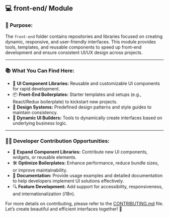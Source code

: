 ## 💻 **front-end/** Module

### 🎨 **Purpose:**
The `front-end` folder contains repositories and libraries focused on creating dynamic, responsive, and user-friendly interfaces. This module provides tools, templates, and reusable components to speed up front-end development and ensure consistent UI/UX design across projects.

---

### 📚 **What You Can Find Here:**
- 🧩 **UI Component Libraries:** Reusable and customizable UI components for rapid development.
- 📦 **Front-End Boilerplates:** Starter templates and setups (e.g., React/Redux boilerplate) to kickstart new projects.
- 🎨 **Design Systems:** Predefined design patterns and style guides to maintain consistency.
- 🔄 **Dynamic UI Builders:** Tools to dynamically create interfaces based on underlying business logic.

---

### 👨‍💻 **Developer Contribution Opportunities:**
- 🚀 **Expand Component Libraries:** Contribute new UI components, widgets, or reusable elements.
- 🛠 **Optimize Boilerplates:** Enhance performance, reduce bundle sizes, or improve maintainability.
- 📖 **Documentation:** Provide usage examples and detailed documentation to help developers implement UI solutions effectively.
- 🔍 **Feature Development:** Add support for accessibility, responsiveness, and internationalization (i18n).

For more details on contributing, please refer to the [CONTRIBUTING.md](./CONTRIBUTING.md) file. Let’s create beautiful and efficient interfaces together! 🌟
